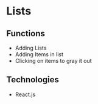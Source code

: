 # Lists

## Functions

- Adding Lists
- Adding Items in list
- Clicking on items to gray it out

## Technologies

- React.js
